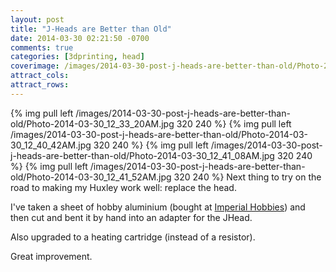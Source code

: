 ```yaml
---
layout: post
title: "J-Heads are Better than Old"
date: 2014-03-30 02:21:50 -0700
comments: true
categories: [3dprinting, head]
coverimage: /images/2014-03-30-post-j-heads-are-better-than-old/Photo-2014-03-30_12_41_52AM.jpg
attract_cols:
attract_rows:
---
```

{% img pull left /images/2014-03-30-post-j-heads-are-better-than-old/Photo-2014-03-30_12_33_20AM.jpg 320 240 %}
{% img pull left /images/2014-03-30-post-j-heads-are-better-than-old/Photo-2014-03-30_12_40_42AM.jpg 320 240 %}
{% img pull left /images/2014-03-30-post-j-heads-are-better-than-old/Photo-2014-03-30_12_41_08AM.jpg 320 240 %}
{% img pull left /images/2014-03-30-post-j-heads-are-better-than-old/Photo-2014-03-30_12_41_52AM.jpg 320 240 %}
Next thing to try on the road to making my Huxley work well: replace the head.

I've taken a sheet of hobby aluminium (bought at [Imperial Hobbies](http://www.imperialhobbies.ca/)) and then cut and bent it by hand into an adapter for the JHead.

Also upgraded to a heating cartridge (instead of a resistor).

Great improvement.